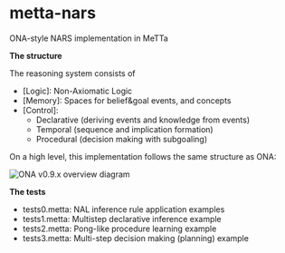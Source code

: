 # metta-nars
ONA-style NARS implementation in MeTTa

**The structure**

The reasoning system consists of
- [Logic]: Non-Axiomatic Logic
- [Memory]: Spaces for belief&goal events, and concepts
- [Control]:
    - Declarative (deriving events and knowledge from events)
    - Temporal (sequence and implication formation)
    - Procedural (decision making with subgoaling)
 
On a high level, this implementation follows the same structure as ONA:

![ONA v0.9.x overview diagram](https://user-images.githubusercontent.com/8284677/181041442-f497e4b6-5abe-43ac-8ba7-e75152a6b51f.png)


**The tests**

- tests0.metta: NAL inference rule application examples
- tests1.metta: Multistep declarative inference example
- tests2.metta: Pong-like procedure learning example
- tests3.metta: Multi-step decision making (planning) example
